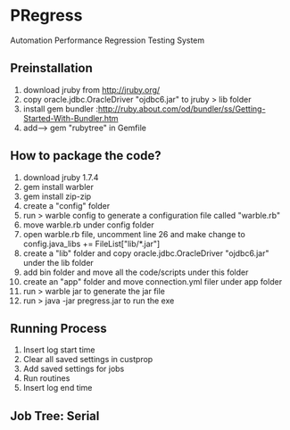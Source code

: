 PRegress
============
Automation Performance Regression Testing System

Preinstallation
----------------

1. download jruby from http://jruby.org/
2. copy oracle.jdbc.OracleDriver "ojdbc6.jar" to jruby > lib folder
3. install gem bundler :http://ruby.about.com/od/bundler/ss/Getting-Started-With-Bundler.htm
4. add-->  gem "rubytree" in Gemfile

How to package the code?
-------------------------

1. download jruby 1.7.4
2. gem install warbler
3. gem install zip-zip
4. create a "config" folder
5. run > warble config to generate a configuration file called "warble.rb"
6. move warble.rb under config folder
7. open warble.rb file, uncomment line 26 and make change to 
   config.java_libs += FileList["lib/*.jar"]
8. create a "lib" folder and copy oracle.jdbc.OracleDriver "ojdbc6.jar"  under the lib folder
9. add bin folder and move all the code/scripts under this folder
10. create an "app" folder and move connection.yml filer under app folder
11. run > warble jar to generate the jar file
12. run > java -jar pregress.jar to run the exe

Running Process
----------------
1. Insert log start time
2. Clear all saved settings in custprop
3. Add saved settings for jobs
4. Run routines
5. Insert log end time

Job Tree: Serial
-----------------



